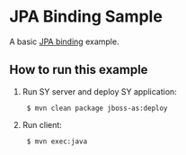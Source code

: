# JPA Binding Sample

A basic [JPA binding](https://docs.jboss.org/author/display/SWITCHYARD/JPA) example.

## How to run this example

1. Run SY server and deploy SY application:

        $ mvn clean package jboss-as:deploy

2. Run client:

        $ mvn exec:java

